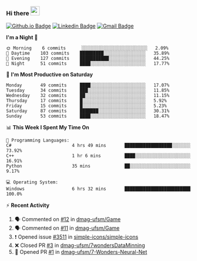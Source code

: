 ### Hi there <img src="https://media.giphy.com/media/hvRJCLFzcasrR4ia7z/giphy.gif" width="25px">

[![Github.io Badge](https://img.shields.io/badge/-bettker.github.io-181717?style=flat-square&logo=Github&logoColor=white&link=https://bettker.github.io/)](https://bettker.github.io/)
[![Linkedin Badge](https://img.shields.io/badge/-bettker-0077b5?style=flat-square&logo=Linkedin&logoColor=white&link=https://www.linkedin.com/in/bettker/)](https://www.linkedin.com/in/bettker/)
[![Gmail Badge](https://img.shields.io/badge/-rafaelvalesb@gmail.com-d14836?style=flat-square&logo=Gmail&logoColor=white&link=mailto:rafaelvalesb@gmail.com)](mailto:rafaelvalesb@gmail.com)
<!-- [![Lattes Badge](https://img.shields.io/badge/-Rafael%20Vales%20Bettker-007db8?style=flat-square&logo=Lattes&logoColor=white&link=http://lattes.cnpq.br/3589185800002751)](http://lattes.cnpq.br/3589185800002751) check the color -->

<!--
![bettker's github stats](https://github-readme-stats.vercel.app/api?username=bettker&hide=stars&count_private=true&show_icons=true&include_all_commits=true&title_color=444444&text_color=888888&background_color=111111&icon_color=ffc83d&hide_border=true)
-->

<!--START_SECTION:waka-->
**I'm a Night 🦉** 

```text
🌞 Morning    6 commits      ░░░░░░░░░░░░░░░░░░░░░░░░░   2.09% 
🌆 Daytime    103 commits    █████████░░░░░░░░░░░░░░░░   35.89% 
🌃 Evening    127 commits    ███████████░░░░░░░░░░░░░░   44.25% 
🌙 Night      51 commits     ████░░░░░░░░░░░░░░░░░░░░░   17.77%

```
📅 **I'm Most Productive on Saturday** 

```text
Monday       49 commits     ████░░░░░░░░░░░░░░░░░░░░░   17.07% 
Tuesday      34 commits     ███░░░░░░░░░░░░░░░░░░░░░░   11.85% 
Wednesday    32 commits     ██░░░░░░░░░░░░░░░░░░░░░░░   11.15% 
Thursday     17 commits     █░░░░░░░░░░░░░░░░░░░░░░░░   5.92% 
Friday       15 commits     █░░░░░░░░░░░░░░░░░░░░░░░░   5.23% 
Saturday     87 commits     ███████░░░░░░░░░░░░░░░░░░   30.31% 
Sunday       53 commits     ████░░░░░░░░░░░░░░░░░░░░░   18.47%

```


📊 **This Week I Spent My Time On** 

```text
💬 Programming Languages: 
C#                       4 hrs 49 mins       ██████████████████░░░░░░░   73.92% 
C++                      1 hr 6 mins         ████░░░░░░░░░░░░░░░░░░░░░   16.91% 
Python                   35 mins             ██░░░░░░░░░░░░░░░░░░░░░░░   9.17%

💻 Operating System: 
Windows                  6 hrs 32 mins       █████████████████████████   100.0%

```


<!--END_SECTION:waka-->

⚡ **Recent Activity**

<!--START_SECTION:activity-->
1. 🗣 Commented on [#12](https://github.com/dmag-ufsm/Game/issues/12) in [dmag-ufsm/Game](https://github.com/dmag-ufsm/Game)
2. 🗣 Commented on [#11](https://github.com/dmag-ufsm/Game/issues/11) in [dmag-ufsm/Game](https://github.com/dmag-ufsm/Game)
3. ❗️ Opened issue [#3511](https://github.com/simple-icons/simple-icons/issues/3511) in [simple-icons/simple-icons](https://github.com/simple-icons/simple-icons)
4. ❌ Closed PR [#3](https://github.com/dmag-ufsm/7wondersDataMinning/pull/3) in [dmag-ufsm/7wondersDataMinning](https://github.com/dmag-ufsm/7wondersDataMinning)
5. 💪 Opened PR [#1](https://github.com//dmag-ufsm/7-Wonders-Neural-Net/pull/1) in [dmag-ufsm/7-Wonders-Neural-Net](https://github.com//dmag-ufsm/7-Wonders-Neural-Net)
<!--END_SECTION:activity-->
